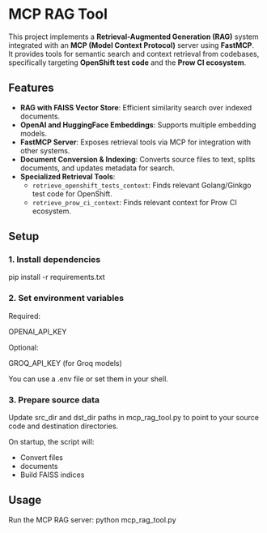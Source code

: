 # MCP RAG Tool

This project implements a **Retrieval-Augmented Generation (RAG)** system integrated with an **MCP (Model Context Protocol)** server using **FastMCP**.  
It provides tools for semantic search and context retrieval from codebases, specifically targeting **OpenShift test code** and the **Prow CI ecosystem**.


## Features
- **RAG with FAISS Vector Store**: Efficient similarity search over indexed documents.  
- **OpenAI and HuggingFace Embeddings**: Supports multiple embedding models.  
- **FastMCP Server**: Exposes retrieval tools via MCP for integration with other systems.  
- **Document Conversion & Indexing**: Converts source files to text, splits documents, and updates metadata for search.  
- **Specialized Retrieval Tools**:  
  - `retrieve_openshift_tests_context`: Finds relevant Golang/Ginkgo test code for OpenShift.  
  - `retrieve_prow_ci_context`: Finds relevant context for Prow CI ecosystem.  


## Setup

### 1. Install dependencies

pip install -r requirements.txt

### 2. Set environment variables

Required:

OPENAI_API_KEY

Optional:

GROQ_API_KEY (for Groq models)

You can use a .env file or set them in your shell.

### 3. Prepare source data

Update src_dir and dst_dir paths in mcp_rag_tool.py to point to your source code and destination directories.

On startup, the script will:

- Convert files
- documents
- Build FAISS indices


## Usage
Run the MCP RAG server:
python mcp_rag_tool.py

